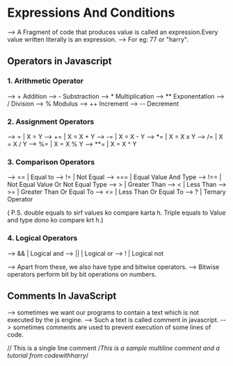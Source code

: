 
# Expressions And Conditions

--> A Fragment of code that produces value is called an expression.Every value written literally is an expression.
--> For eg: 77 or "harry".

## Operators in Javascript

### 1. Arithmetic Operator

--> + Addition
--> - Substraction
--> * Multiplication
--> ** Exponentation
--> / Division
--> % Modulus
--> ++ Increment
--> -- Decrement

### 2. Assignment Operators

--> =     | X = Y
--> +=    | X = X + Y
--> -=    | X = X - Y
--> *=    | X = X x Y
--> /=    | X = X / Y
--> %=    | X = X % Y
--> **=   | X = X ^ Y

### 3. Comparison Operators

--> ==    | Equal to
--> !=    | Not Equal
--> ===   | Equal Value And Type
--> !==   | Not Equal Value Or Not Equal Type
--> >     | Greater Than
--> <     | Less Than
--> >=    | Greater Than Or Equal To
--> <=    | Less Than Or Equal To
--> ?     | Ternary Operator

( P.S. double equals to sirf values ko compare karta h. Triple equals to Value and type dono ko compare krt h.)

### 4. Logical Operators

--> &&   |  Logical and
--> ||   |  Logical or
--> !    |  Logical not

--> Apart from these, we also have type and bitwise operators.
--> Bitwise operators perform bit by bit operations on numbers.

## Comments In JavaScript

--> sometimes we want our programs to contain a text which is not executed by the js engine.
--> Such a text is called comment in javascript.
--> sometimes comments are used to prevent execution of some lines of code.

// This is a single line comment
/*This is a sample multiline comment and a tutorial
from codewithharry*/
